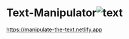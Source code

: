 # Text-Manipulator![text](https://user-images.githubusercontent.com/95023008/217693251-8ab1dd98-c2b9-4fc2-8f69-58f9a4af9a4c.gif)
https://manipulate-the-text.netlify.app
